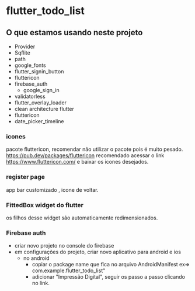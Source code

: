 # flutter_todo_list




## O que estamos usando neste projeto
- Provider
- Sqflite
- path
- google_fonts
- flutter_signin_button
- fluttericon
- firebase_auth
  - google_sign_in
- validatorless
- flutter_overlay_loader
- clean architecture flutter
- fluttericon
- date_picker_timeline

### icones
pacote fluttericon, recomendar não utilizar o pacote pois é muito pesado.
https://pub.dev/packages/fluttericon
recomendado acessar o link https://www.fluttericon.com/ e baixar os icones desejados.


### register page
app bar customizado , icone de voltar.


### FittedBox widget do flutter
os filhos desse widget são automaticamente redimensionados.


### Firebase auth

- criar novo projeto no console do firebase 
- em configurações do projeto, criar novo aplicativo para android e ios
  - no android
    - copiar o package name que fica no arquivo AndroidManifest ex=> com.example.flutter_todo_list"
    - adicionar "Impressão Digital", seguir os passo a passo clicando no link.
